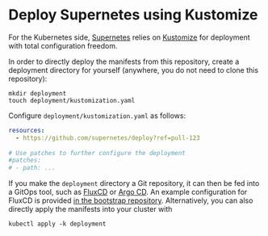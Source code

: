 # Deploy Supernetes using Kustomize

For the Kubernetes side, [Supernetes](https://github.com/supernetes/supernetes) relies on [Kustomize](https://kustomize.io/) for deployment with total configuration freedom.

In order to directly deploy the manifests from this repository, create a deployment directory for yourself (anywhere, you do not need to clone this repository):

```shell
mkdir deployment
touch deployment/kustomization.yaml
```

Configure `deployment/kustomization.yaml` as follows:

```yaml
resources:
  - https://github.com/supernetes/deploy?ref=pull-123
  
# Use patches to further configure the deployment
#patches:
# - path: ...
```

If you make the `deployment` directory a Git repository, it can then be fed into a GitOps tool, such as [FluxCD](https://fluxcd.io/) or [Argo CD](https://argoproj.github.io/cd/). An example configuration for FluxCD is provided [in the bootstrap repository](https://github.com/supernetes/bootstrap/tree/master/work/manifests/flux). Alternatively, you can also directly apply the manifests into your cluster with

```shell
kubectl apply -k deployment
```
